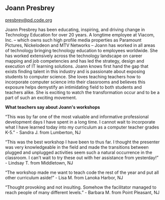 ## Joann Presbrey
[presbrey@pd.code.org](mailto:presbrey@pd.code.org)

Joann Presbrey has been educating, inspiring, and driving change in Technology Education for over 20 years. A longtime employee at Viacom, Inc. – which owns such high profile media properties as Paramount Pictures, Nickelodeon and MTV Networks – Joann has worked in all areas of technology bringing technology education to employees worldwide. She has worked extensively across the technology landscape on career mapping and job competencies and has led the strategy, design and execution of IT learning solutions. Joann knows first hand the gap that exists finding talent in this industry and is passionate about exposing students to computer science. She loves teaching teachers how to incorporate computer science into their classrooms and believes this exposure helps demystify an intimidating field to both students and teachers alike. She is exciting to watch the transformation occur and to be a part of such an exciting movement.

**What teachers say about Joann's workshops**

“This was by far one of the most valuable and informative professional development days I have spent in a long time. I cannot wait to incorporate what I have learned today into my curriculum as a computer teacher grades K-5.” - Sandra J. from Lumberton, NJ

“This was the best workshop I have been to thus far. I thought the presenter was very knowledgeable in the field and made the transitions between plugged and unplugged activities seem such a natural occurrence in the classroom. I can't wait to try these out with her assistance from yesterday!” - Lindsay T. from Middletown, NJ

“The workshop made me want to teach code the rest of the year and put all other curriculum aside!” - Lisa M. from Lanoka Harbor, NJ
 
“Thought provoking and not insulting. Somehow the facilitator managed to reach people of many different levels.” - Barbara M. from Point Pleasant, NJ
